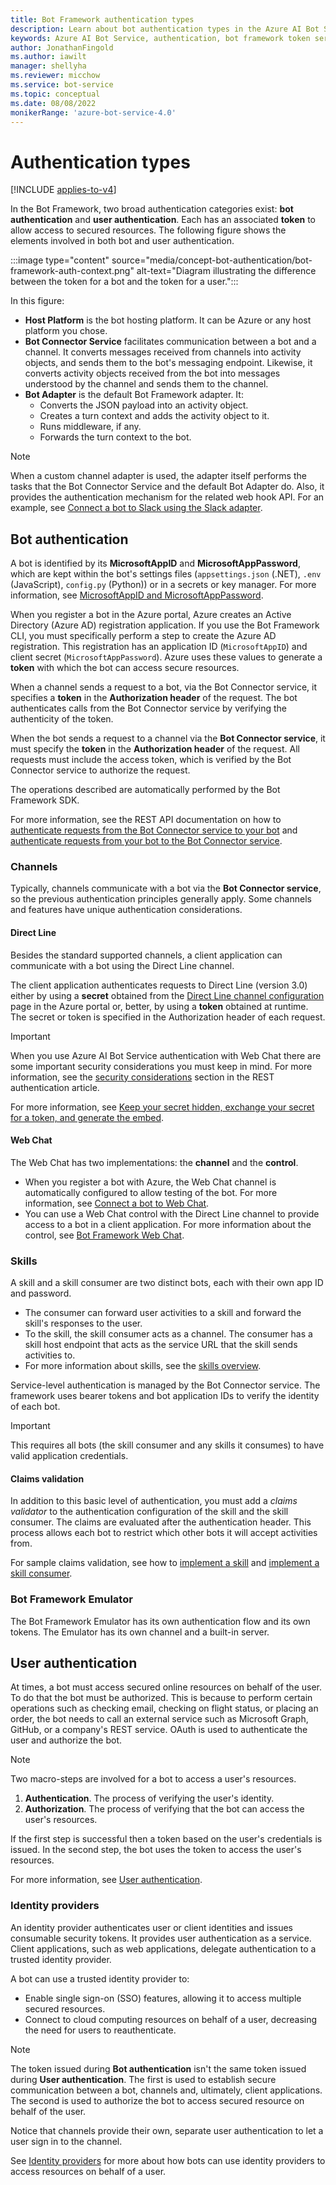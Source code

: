 ```yaml
---
title: Bot Framework authentication types
description: Learn about bot authentication types in the Azure AI Bot Service.
keywords: Azure AI Bot Service, authentication, bot framework token service
author: JonathanFingold
ms.author: iawilt
manager: shellyha
ms.reviewer: micchow
ms.service: bot-service
ms.topic: conceptual
ms.date: 08/08/2022
monikerRange: 'azure-bot-service-4.0'
---
```


# Authentication types

[!INCLUDE [applies-to-v4](../includes/applies-to-v4-current.md)]

In the Bot Framework, two broad authentication categories exist: **bot authentication** and **user authentication**. Each has an associated **token** to allow access to secured resources. The following figure shows the elements involved in both bot and user authentication.

:::image type="content" source="media/concept-bot-authentication/bot-framework-auth-context.png" alt-text="Diagram illustrating the difference between the token for a bot and the token for a user.":::

In this figure:

- **Host Platform** is the bot hosting platform. It can be Azure or any host platform you chose.
- **Bot Connector Service** facilitates communication between a bot and a channel. It converts messages received from channels into activity objects, and sends them to the bot's messaging endpoint. Likewise, it converts activity objects received from the bot into messages understood by the channel and sends them to the channel.
- **Bot Adapter** is the default Bot Framework adapter. It:
  - Converts the JSON payload into an activity object.
  - Creates a turn context and adds the activity object to it.
  - Runs middleware, if any.
  - Forwards the turn context to the bot.

> [!NOTE]
> When a custom channel adapter is used, the adapter itself performs the tasks that the Bot Connector Service and the default Bot Adapter do. Also, it provides the authentication mechanism for the related web hook API. For an example,
see [Connect a bot to Slack using the Slack adapter](../bot-service-channel-connect-slack.md?tabs=adapter#connect-a-bot-to-slack-using-the-slack-adapter).

## Bot authentication

A bot is identified by its **MicrosoftAppID** and **MicrosoftAppPassword**, which are kept within the bot's settings files (`appsettings.json` (.NET), `.env` (JavaScript), `config.py` (Python)) or in a secrets or key manager.
For more information, see [MicrosoftAppID and MicrosoftAppPassword](../bot-service-manage-overview.md#microsoftappid-and-microsoftapppassword).

When you register a bot in the Azure portal, Azure creates an Active Directory (Azure AD) registration application. If you use the Bot Framework CLI, you must specifically perform a step to create the Azure AD registration. This registration has an application ID (`MicrosoftAppID`) and client secret (`MicrosoftAppPassword`). Azure uses these values to generate a **token** with which the bot can access secure resources.

When a channel sends a request to a bot, via the Bot Connector service, it specifies a **token** in the **Authorization header** of the request. The bot authenticates calls from the Bot Connector service by verifying the authenticity of the token.

When the bot sends a request to a channel via the **Bot Connector service**, it must specify the **token** in the **Authorization header** of the request.
All requests must include the access token, which is verified by the Bot Connector service to authorize the request.

The operations described are automatically performed by the Bot Framework SDK.

For more information, see the REST API documentation on how to [authenticate requests from the Bot Connector service to your bot](../rest-api/bot-framework-rest-connector-authentication.md#connector-to-bot) and [authenticate requests from your bot to the Bot Connector service](../rest-api/bot-framework-rest-connector-authentication.md#bot-to-connector).

### Channels

Typically, channels communicate with a bot via the **Bot Connector service**, so the previous authentication principles generally apply.
Some channels and features have unique authentication considerations.

#### Direct Line

Besides the standard supported channels, a client application can communicate with a bot using the Direct Line channel.

The client application authenticates requests to Direct Line (version 3.0) either by using a **secret** obtained from the [Direct Line channel configuration](../bot-service-channel-connect-directline.md) page in the Azure portal or, better, by using a **token** obtained at runtime. The secret or token is specified in the Authorization header of each request.

> [!IMPORTANT]
> When you use Azure AI Bot Service authentication with Web Chat there are some important security considerations you must keep in mind. For more information, see the [security considerations](../bot-service-channel-connect-webchat.md#keep-your-secret-hidden-exchange-your-secret-for-a-token-and-generate-the-embed) section in the REST authentication article.

For more information, see [Keep your secret hidden, exchange your secret for a token, and generate the embed](../bot-service-channel-connect-webchat.md#keep-your-secret-hidden-exchange-your-secret-for-a-token-and-generate-the-embed).

#### Web Chat

The Web Chat has two implementations: the **channel** and the **control**.

- When you register a bot with Azure, the Web Chat channel is automatically configured to allow testing of the bot.
  For more information, see [Connect a bot to Web Chat](../bot-service-channel-connect-webchat.md).
- You can use a Web Chat control with the Direct Line channel to provide access to a bot in a client application. For more information about the control, see [Bot Framework Web Chat](https://github.com/microsoft/BotFramework-WebChat).

### Skills

A skill and a skill consumer are two distinct bots, each with their own app ID and password.

- The consumer can forward user activities to a skill and forward the skill's responses to the user.
- To the skill, the skill consumer acts as a channel. The consumer has a skill host endpoint that acts as the service URL that the skill sends activities to.
- For more information about skills, see the [skills overview](skills-conceptual.md).

Service-level authentication is managed by the Bot Connector service. The framework uses bearer tokens and bot application IDs to verify the identity of each bot.

> [!IMPORTANT]
> This requires all bots (the skill consumer and any skills it consumes) to have valid application credentials.

#### Claims validation

In addition to this basic level of authentication, you must add a _claims validator_ to the authentication configuration of the skill and the skill consumer. The claims are evaluated after the authentication header. This process allows each bot to restrict which other bots it will accept activities from.

For sample claims validation, see how to [implement a skill](skill-implement-skill.md) and [implement a skill consumer](skill-implement-consumer.md).

### Bot Framework Emulator

The Bot Framework Emulator has its own authentication flow and its own tokens. The Emulator has its own channel and a built-in server.

## User authentication

At times, a bot must access secured online resources on behalf of the user. To do that the bot must be authorized. This is because to perform certain operations such as checking email, checking on flight status, or placing an order, the bot needs to call an external service such as Microsoft Graph, GitHub, or a company's REST service. OAuth is used to authenticate the user and authorize the bot.

> [!NOTE]
> Two macro-steps are involved for a bot to access a user's resources.
>
> 1. **Authentication**. The process of verifying the user's identity.
> 1. **Authorization**. The process of verifying that the bot can access the user's resources.
>
> If the first step is successful then a token based on the user's credentials is issued. In the second step, the bot uses the token to access the user's resources.

For more information, see [User authentication](bot-builder-concept-authentication.md).

### Identity providers

An identity provider authenticates user or client identities and issues consumable security tokens. It provides user authentication as a service. Client applications, such as web applications, delegate authentication to a trusted identity provider.

A bot can use a trusted identity provider to:

- Enable single sign-on (SSO) features, allowing it to access multiple secured resources.
- Connect to cloud computing resources on behalf of a user, decreasing the need for users to reauthenticate.

> [!NOTE]
> The token issued during **Bot authentication** isn't the same token issued during **User authentication**. The first is used to establish secure communication between a bot, channels and, ultimately, client applications. The second is used to authorize the bot to access secured resource on behalf of the user.

Notice that channels provide their own, separate user authentication to let a user sign in to the channel.

See [Identity providers](bot-builder-concept-identity-providers.md) for more about how bots can use identity providers to access resources on behalf of a user.
